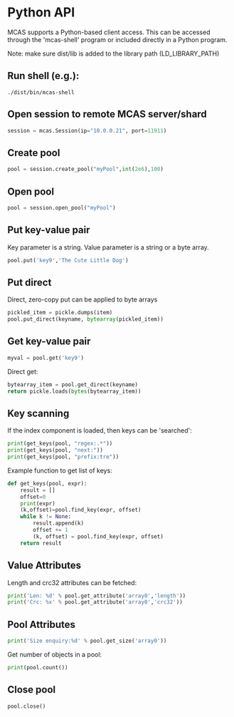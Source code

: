 # Python API

MCAS supports a Python-based client access.  This can be accessed through the 'mcas-shell' program or included
directly in a Python program.

Note: make sure dist/lib is added to the library path (LD_LIBRARY_PATH)

## Run shell (e.g.):

```
./dist/bin/mcas-shell
```

## Open session to remote MCAS server/shard

```python
session = mcas.Session(ip="10.0.0.21", port=11911)
```

## Create pool

```python
pool = session.create_pool("myPool",int(2e6),100)
```

## Open pool

```python
pool = session.open_pool("myPool")
```

## Put key-value pair

Key parameter is a string.  Value parameter is a string or a byte array.

```python
pool.put('key9','The Cute Little Dog')
```

## Put direct

Direct, zero-copy put can be applied to byte arrays

```python
pickled_item = pickle.dumps(item)
pool.put_direct(keyname, bytearray(pickled_item))
```

## Get key-value pair

```python
myval = pool.get('key9')
```

Direct get:

```python
bytearray_item = pool.get_direct(keyname)
return pickle.loads(bytes(bytearray_item))
```

## Key scanning

If the index component is loaded, then keys can be 'searched':

```python
print(get_keys(pool, "regex:.*"))
print(get_keys(pool, "next:"))
print(get_keys(pool, "prefix:tre"))
```

Example function to get list of keys:

```python
def get_keys(pool, expr):
    result = []
    offset=0
    print(expr)
    (k,offset)=pool.find_key(expr, offset)
    while k != None:
        result.append(k)
        offset += 1
        (k, offset) = pool.find_key(expr, offset)
    return result
```

## Value Attributes

Length and crc32 attributes can be fetched:

```python
print('Len: %d' % pool.get_attribute('array0','length'))
print('Crc: %x' % pool.get_attribute('array0','crc32'))
```

## Pool Attributes

```python
print('Size enquiry:%d' % pool.get_size('array0'))
```

Get number of objects in a pool:

```python
print(pool.count())
```

## Close pool

```python
pool.close()
```
